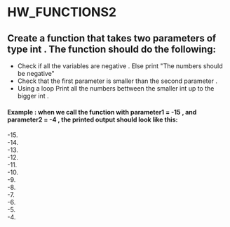# HW_FUNCTIONS2

## Create a function that takes two parameters of type int . The function should do the following:
- Check if all the variables are negative . Else print "The numbers should be negative"
- Check that the first parameter is smaller than the second parameter .
- Using a loop Print all the numbers bettween the smaller int up to the bigger int . 

#### Example : when we call the function with parameter1 =  -15 , and parameter2 = -4 , the printed output should look like this:
-15.   
-14.  
-13.  
-12.  
-11.  
-10.  
-9.  
-8.  
-7.  
-6.  
-5.  
-4.  

